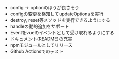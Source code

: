 - config → optionのほうが良さそう
- configの変更を検知してupdateOptionsを実行
- destroy, reset等メソッドを実行できるようにする
- handleの動的追加をサポート
- Eventをvueのイベントとして受け取れるようにする
- ドキュメント(README)の充実
- npmモジュールとしてリリース
- Github Actionsでのテスト
